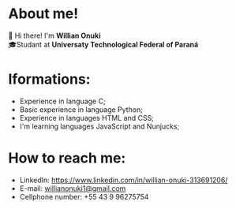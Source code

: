 # About me!

👋 Hi there! I'm **Willian Onuki**</br>
🎓Studant at **Universaty Technological Federal of Paraná**


# Iformations:

 - Experience in language C;
 - Basic experience in language Python;
 - Experience in languages HTML and CSS;
 - I'm learning languages JavaScript and Nunjucks;

# How to reach me:

 - LinkedIn: <a> https://www.linkedin.com/in/willian-onuki-313691206/</a>
 - E-mail: willianonuki1@gmail.com
 - Cellphone number: +55 43 9 96275754
